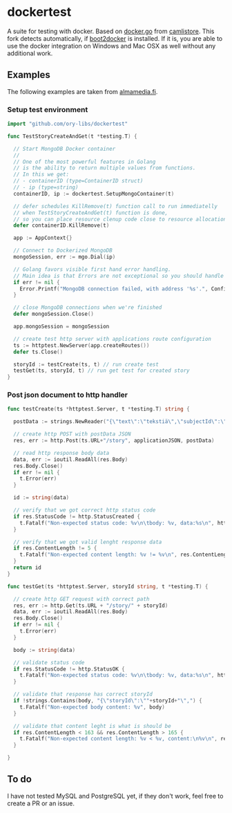# dockertest

A suite for testing with docker. Based on  [docker.go](https://github.com/camlistore/camlistore/blob/master/pkg/test/dockertest/docker.go) from [camlistore](https://github.com/camlistore/camlistore).
This fork detects automatically, if [boot2docker](http://boot2docker.io/) is installed. If it is, you are able to use the docker integration on Windows and Mac OSX as well without any additional work.

## Examples

The following examples are taken from [almamedia.fi](http://developers.almamedia.fi/painless-mongodb-testing-with-docker-and-golang/).

### Setup test environment

```go
import "github.com/ory-libs/dockertest"

func TestStoryCreateAndGet(t *testing.T) {

  // Start MongoDB Docker container
  //
  // One of the most powerful features in Golang
  // is the ability to return multiple values from functions.
  // In this we get:
  // - containerID (type=ContainerID struct)
  // - ip (type=string)
  containerID, ip := dockertest.SetupMongoContainer(t)

  // defer schedules KillRemove(t) function call to run immediatelly
  // when TestStoryCreateAndGet(t) function is done,
  // so you can place resource clenup code close to resource allocation
  defer containerID.KillRemove(t)

  app := AppContext{}

  // Connect to Dockerized MongoDB
  mongoSession, err := mgo.Dial(ip)

  // Golang favors visible first hand error handling.
  // Main idea is that Errors are not exceptional so you should handle them
  if err != nil {
    Error.Printf("MongoDB connection failed, with address '%s'.", Configuration.MongoUrl)
  }

  // close MongoDB connections when we're finished
  defer mongoSession.Close()

  app.mongoSession = mongoSession

  // create test http server with applications route configuration
  ts := httptest.NewServer(app.createRoutes())
  defer ts.Close()

  storyId := testCreate(ts, t) // run create test
  testGet(ts, storyId, t) // run get test for created story
}
```

### Post json document to http handler
```go
func testCreate(ts *httptest.Server, t *testing.T) string {

  postData := strings.NewReader("{\"text\":\"tekstiä\",\"subjectId\":\"k2j34\",\"subjectUrl\":\"www.fi/k2j34\"}")

  // create http POST with postData JSON
  res, err := http.Post(ts.URL+"/story", applicationJSON, postData)

  // read http response body data
  data, err := ioutil.ReadAll(res.Body)
  res.Body.Close()
  if err != nil {
    t.Error(err)
  }

  id := string(data)

  // verify that we got correct http status code
  if res.StatusCode != http.StatusCreated {
    t.Fatalf("Non-expected status code: %v\n\tbody: %v, data:%s\n", http.StatusCreated, res.StatusCode, id)
  }

  // verify that we got valid lenght response data
  if res.ContentLength != 5 {
    t.Fatalf("Non-expected content length: %v != %v\n", res.ContentLength, 5)
  }
  return id
}
```

```go
func testGet(ts *httptest.Server, storyId string, t *testing.T) {

  // create http GET request with correct path
  res, err := http.Get(ts.URL + "/story/" + storyId)
  data, err := ioutil.ReadAll(res.Body)
  res.Body.Close()
  if err != nil {
    t.Error(err)
  }

  body := string(data)

  // validate status code
  if res.StatusCode != http.StatusOK {
    t.Fatalf("Non-expected status code: %v\n\tbody: %v, data:%s\n", http.StatusCreated, res.StatusCode, body)
  }

  // validate that response has correct storyId
  if !strings.Contains(body, "{\"storyId\":\""+storyId+"\",") {
    t.Fatalf("Non-expected body content: %v", body)
  }

  // validate that content leght is what is should be
  if res.ContentLength < 163 && res.ContentLength > 165 {
    t.Fatalf("Non-expected content length: %v < %v, content:\n%v\n", res.ContentLength, 160, body)
  }

}
```

## To do

I have not tested MySQL and PostgreSQL yet, if they don't work, feel free to create a PR or an issue.
